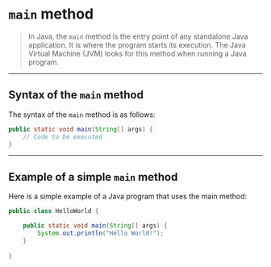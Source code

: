 # `main` method

> In Java, the `main` method is the entry point of any standalone Java application.
> It is where the program starts its execution.
> The Java Virtual Machine (JVM) looks for this method when running a Java program.

___

## Syntax of the `main` method

The syntax of the `main` method is as follows:

```java
public static void main(String[] args) {
    // Code to be executed
}
```

___

## Example of a simple `main` method

Here is a simple example of a Java program that uses the main method:

```java
public class HelloWorld {

    public static void main(String[] args) {
        System.out.println("Hello World!");
    }
    
}
```
